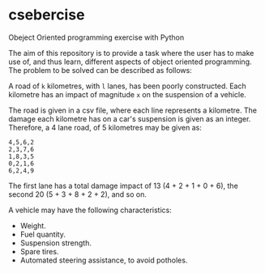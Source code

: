 # csebercise
Obeject Oriented programming exercise with Python

The aim of this repository is to provide a task where the user has to make use of, and thus learn, different aspects of object oriented programming. The problem to be solved can be described as follows:

A road of `k` kilometres, with `l` lanes, has been poorly constructed. Each kilometre has an impact of magnitude `x` on the suspension of a vehicle. 

The road is given in a csv file, where each line represents a kilometre. The damage each kilometre has on a car's suspension is given as an integer. Therefore, a 4 lane road, of 5 kilometres may be given as:

```
4,5,6,2
2,3,7,6
1,8,3,5
0,2,1,6
6,2,4,9
```

The first lane has a total damage impact of 13 (4 + 2 + 1 + 0 + 6), the second 20 (5 + 3 + 8 + 2 + 2), and so on.

A vehicle may have the following characteristics:

* Weight.
* Fuel quantity.
* Suspension strength.
* Spare tires.
* Automated steering assistance, to avoid potholes.
